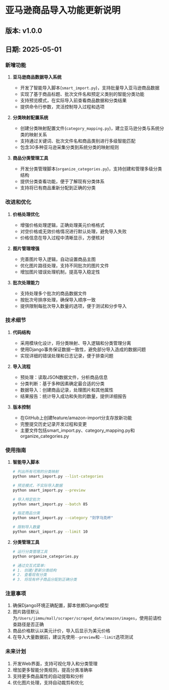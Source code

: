 # 亚马逊商品导入功能更新说明

## 版本: v1.0.0
## 日期: 2025-05-01

### 新增功能

1. **亚马逊商品数据导入系统**
   - 开发了智能导入脚本(`smart_import.py`)，支持批量导入亚马逊商品数据
   - 实现了基于商品标题、批次文件名和预定义类别的智能分类功能
   - 支持预览模式，在实际导入前查看商品数据和分类结果
   - 提供命令行参数，灵活控制导入过程和选项

2. **分类映射配置系统**
   - 创建分类映射配置文件(`category_mapping.py`)，建立亚马逊分类与系统分类的映射关系
   - 支持通过关键词、批次文件名和商品类别进行多级智能匹配
   - 包含30多种亚马逊采集分类到系统分类的映射规则

3. **商品分类管理工具**
   - 开发分类管理脚本(`organize_categories.py`)，支持创建和管理多级分类结构
   - 提供分类查看功能，便于了解现有分类体系
   - 支持将已有商品重新分配到正确的分类

### 改进和优化

1. **价格处理优化**
   - 增强价格处理逻辑，正确处理美元价格格式
   - 对空价格或无效价格情况进行默认处理，避免导入失败
   - 价格信息在导入过程中清晰显示，方便核对

2. **图片管理增强**
   - 完善图片导入逻辑，自动设置商品主图
   - 优化图片路径处理，支持不同批次的图片文件
   - 增加图片错误处理机制，提高导入稳定性

3. **批次处理能力**
   - 支持处理多个批次的商品数据文件
   - 按批次号排序处理，确保导入顺序一致
   - 提供限制每批次导入数量的选项，便于测试和分步导入

### 技术细节

1. **代码结构**
   - 采用模块化设计，将分类映射、导入逻辑和分类管理分离
   - 使用Django事务保证数据一致性，避免部分导入造成的数据问题
   - 实现详细的错误处理和日志记录，便于排查问题

2. **导入流程**
   - 预处理：读取JSON数据文件，分析商品信息
   - 分类判断：基于多种因素确定最合适的分类
   - 数据导入：创建商品记录，处理图片和其他属性
   - 结果报告：统计导入成功和失败的数量，提供详细报告

3. **版本控制**
   - 在GitHub上创建feature/amazon-import分支存放新功能
   - 完整提交历史记录开发过程和变更
   - 主要文件包括smart_import.py、category_mapping.py和organize_categories.py

### 使用指南

1. **智能导入脚本**
   ```bash
   # 列出所有可用的分类映射
   python smart_import.py --list-categories
   
   # 预览模式，不实际导入数据
   python smart_import.py --preview
   
   # 导入特定批次
   python smart_import.py --batch 85
   
   # 指定商品分类
   python smart_import.py --category "刻字马克杯"
   
   # 限制导入数量
   python smart_import.py --limit 10
   ```

2. **分类管理工具**
   ```bash
   # 运行分类管理工具
   python organize_categories.py
   
   # 通过交互式菜单:
   # 1. 创建/更新分类结构
   # 2. 查看现有分类
   # 3. 将现有杯子商品分配到正确分类
   ```

### 注意事项

1. 确保Django环境正确配置，脚本依赖Django模型
2. 图片路径默认为`/Users/jimmu/mall/scraper/scraped_data/amazon/images`，使用前请检查路径是否正确
3. 商品价格默认以美元计价，导入后显示为美元价格
4. 在导入大量数据前，建议先使用`--preview`和`--limit`选项测试

### 未来计划

1. 开发Web界面，支持可视化导入和分类管理
2. 增加更多智能分类规则，提高分类准确率
3. 支持更多商品属性的自动提取和分析
4. 优化图片处理，支持自动裁剪和优化 
